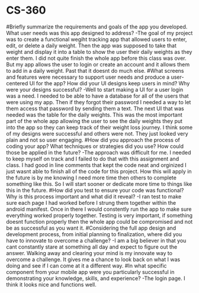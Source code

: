 # CS-360
#Briefly summarize the requirements and goals of the app you developed. What user needs was this app designed to address?
-The goal of my project was to create a functional wegiht tracking app that allowed users to enter, edit, or delete a daily weight. Then the app was supposed to take that weight and display it into a table to show the user their daily weights as they enter them. I did not quite finish the whole app before this class was over. But my app allows the user to login or create an account and it allows them to add in a daily weight. Past that it doesnt do much else. 
#What screens and features were necessary to support user needs and produce a user-centered UI for the app? How did your UI designs keep users in mind? Why were your designs successful?
-Well to start making a UI for a user login was a need. I needed to be able to have a database for all of the users that were using my app. Then if they forgot their password I needed a way to let them access that password by sending them a text. The next UI that was needed was the table for the daily weights. This was the most important part of the whole app allowing the user to see the daily weights they put into the app so they can keep track of their weight loss journey. I think some of my designs were successful and others were not. They just looked very plain and not so user engaging. 
#How did you approach the process of coding your app? What techniques or strategies did you use? How could those be applied in the future?
-The approach was difficult for me. I needed to keep myself on track and I failed to do that with this assignment and class. I had good in line comments that kept the code neat and orginized I just wasnt able to finish all of the code for this project. How this will apply in the future is by me knowing I need more time then others to complete something like this. So I will start sooner or dedicate more time to things like this in the future. 
#How did you test to ensure your code was functional? Why is this process important and what did it reveal?
-I ran test to make sure each page I had worked before I strung them together within the android manifest. Once in there I would constently run the app to make sure everything worked properly together. Testing is very important, if something doesnt function properly then the whole app could be compromised and not be as successful as you want it. 
#Considering the full app design and development process, from initial planning to finalization, where did you have to innovate to overcome a challenge?
-I am a big believer in that you cant constantly stare at something all day and expect to figure out the answer. Walking away and clearing your mind is my innovate way to overcome a challenge. It gives me a chance to look back on what I was doing and see if I can come at it a different way. 
#In what specific component from your mobile app were you particularly successful in demonstrating your knowledge, skills, and experience?
-The login page. I think it looks nice and functions well. 
